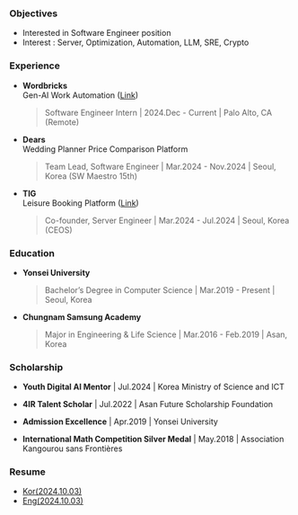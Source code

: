 ### Objectives
- Interested in Software Engineer position
- Interest : Server, Optimization, Automation, LLM, SRE, Crypto

### Experience
- **Wordbricks**  
  Gen-AI Work Automation ([Link](https://getgpt.app/))
  > Software Engineer Intern | 2024.Dec - Current | Palo Alto, CA (Remote)

- **Dears**  
  Wedding Planner Price Comparison Platform
  > Team Lead, Software Engineer | Mar.2024 - Nov.2024 | Seoul, Korea (SW Maestro 15th)
  
- **TIG**  
  Leisure Booking Platform ([Link](https://tigleisure.com/))
  > Co-founder, Server Engineer | Mar.2024 - Jul.2024 | Seoul, Korea (CEOS)

### Education

- **Yonsei University**
  > Bachelor’s Degree in Computer Science | Mar.2019 - Present | Seoul, Korea

- **Chungnam Samsung Academy**
  > Major in Engineering & Life Science | Mar.2016 - Feb.2019 | Asan, Korea  

### Scholarship
- **Youth Digital AI Mentor** | Jul.2024 | Korea Ministry of Science and ICT

- **4IR Talent Scholar** | Jul.2022 | Asan Future Scholarship Foundation

- **Admission Excellence** | Apr.2019 | Yonsei University

- **International Math Competition Silver Medal** | May.2018 | Association
Kangourou sans Frontières


### Resume
- [Kor(2024.10.03)](https://drive.google.com/file/d/1NvS8rVRtlz_9xxvaQDQD2DlUXU2VnyKr/view?usp=sharing)
- [Eng(2024.10.03)](https://drive.google.com/file/d/1R90L1219oZ6ZGnaaqhBNp6JQCY2BF3C2/view?usp=sharing)
